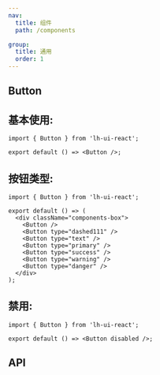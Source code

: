 ```yaml
---
nav:
  title: 组件
  path: /components

group:
  title: 通用
  order: 1
---
```


## Button

## 基本使用:

```tsx
import { Button } from 'lh-ui-react';

export default () => <Button />;
```

## 按钮类型:

```tsx
import { Button } from 'lh-ui-react';

export default () => (
  <div className="components-box">
    <Button />
    <Button type="dashed111" />
    <Button type="text" />
    <Button type="primary" />
    <Button type="success" />
    <Button type="warning" />
    <Button type="danger" />
  </div>
);
```

## 禁用:

```tsx
import { Button } from 'lh-ui-react';

export default () => <Button disabled />;
```

## API

<API id="Button"></API>
